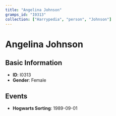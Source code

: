 ```yaml
---
title: "Angelina Johnson"
gramps_id: "I0313"
collection: ["Harrypedia", "person", "Johnson"]
---
```


# Angelina Johnson

## Basic Information

- **ID**: I0313
- **Gender**: Female

## Events

- **Hogwarts Sorting**: 1989-09-01


